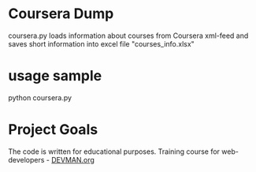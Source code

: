 # Coursera Dump

coursera.py loads information about courses from Coursera xml-feed 
and saves short information into excel file "courses_info.xlsx"

# usage sample

python coursera.py

# Project Goals

The code is written for educational purposes. Training course for web-developers - [DEVMAN.org](https://devman.org)
